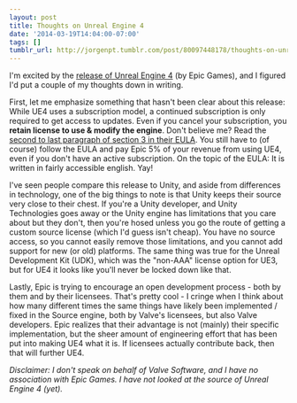 ```yaml
---
layout: post
title: Thoughts on Unreal Engine 4
date: '2014-03-19T14:04:00-07:00'
tags: []
tumblr_url: http://jorgenpt.tumblr.com/post/80097448178/thoughts-on-unreal-engine-4
---
```


I'm excited by the [release of Unreal Engine 4][ue4-release] (by Epic Games), and I figured I'd put a couple of my thoughts down in writing.

First, let me emphasize something that hasn't been clear about this release: While UE4 uses a subscription model, a continued subscription is only required to get access to updates. Even if you cancel your subscription, you **retain license to use & modify the engine**. Don't believe me? Read the [second to last paragraph of section 3 in their EULA][ue-eula]. You still have to (of course) follow the EULA and pay Epic 5% of your revenue from using UE4, even if you don't have an active subscription. On the topic of the EULA: It is written in fairly accessible english. Yay!

I've seen people compare this release to Unity, and aside from differences in technology, one of the big things to note is that Unity keeps their source very close to their chest. If you're a Unity developer, and Unity Technologies goes away or the Unity engine has limitations that you care about but they don't, then you're hosed unless you go the route of getting a custom source license (which I'd guess isn't cheap). You have no source access, so you cannot easily remove those limitations, and you cannot add support for new (or old) platforms. The same thing was true for the Unreal Development Kit (UDK), which was the "non-AAA" license option for UE3, but for UE4 it looks like you'll never be locked down like that.

Lastly, Epic is trying to encourage an open development process - both by them and by their licensees. That's pretty cool - I cringe when I think about how many different times the same things have likely been implemented / fixed in the Source engine, both by Valve's licensees, but also Valve developers. Epic realizes that their advantage is not (mainly) their specific implementation, but the sheer amount of engineering effort that has been put into making UE4 what it is. If licensees actually contribute back, then that will further UE4.

*Disclaimer: I don't speak on behalf of Valve Software, and I have no association with Epic Games. I have not looked at the source of Unreal Engine 4 (yet).*

[ue4-release]: https://unrealengine.com/blog/welcome-to-unreal-engine-4
[ue-eula]: https://www.unrealengine.com/eula